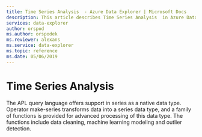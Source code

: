 ```yaml
---
title: Time Series Analysis  - Azure Data Explorer | Microsoft Docs
description: This article describes Time Series Analysis  in Azure Data Explorer.
services: data-explorer
author: orspod
ms.author: orspodek
ms.reviewer: alexans
ms.service: data-explorer
ms.topic: reference
ms.date: 05/06/2019
---
```

# Time Series Analysis 

The APL query language offers support in series as a native data type.
Operator make-series transforms data into a series data type, and a family of functions is provided for advanced processing of this data type. 
The functions include data cleaning, machine learning modeling and outlier detection.